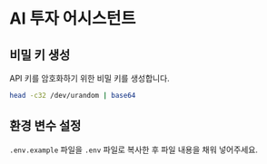 # AI 투자 어시스턴트

## 비밀 키 생성

API 키를 암호화하기 위한 비밀 키를 생성합니다.

```bash
head -c32 /dev/urandom | base64
```

## 환경 변수 설정

`.env.example` 파일을 `.env` 파일로 복사한 후 파일 내용을 채워 넣어주세요.
